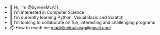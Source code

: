 - 👋 Hi, I’m @SyreneMLA11
- 👀 I’m interested in Computer Science
- 🌱 I’m currently learning Python,  Visual Basic and Scratch
- 💞️ I’m looking to collaborate on fun, interesting and challenging programs
- 📫 How to reach me madelinelouiseag@gmail.com

<!---
SyreneMLA11/SyreneMLA11 is a ✨ special ✨ repository because its `README.md` (this file) appears on your GitHub profile.
You can click the Preview link to take a look at your changes.
--->
